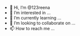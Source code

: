 - 👋 Hi, I’m @123reena
- 👀 I’m interested in ...
- 🌱 I’m currently learning ...
- 💞️ I’m looking to collaborate on ...
- 📫 How to reach me ...

<!---
123reena/123reena is a ✨ special ✨ repository because its `README.md` (this file) appears on your GitHub profile.
You can click the Preview link to take a look at your changes.
--->
